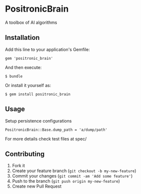 # PositronicBrain

A toolbox of AI algorithms

## Installation

Add this line to your application's Gemfile:

    gem 'positronic_brain'

And then execute:

    $ bundle

Or install it yourself as:

    $ gem install positronic_brain

## Usage

Setup persistence configurations

    PositronicBrain::Base.dump_path = 'a/dump/path'

For more details check test files at spec/

## Contributing

1. Fork it
2. Create your feature branch (`git checkout -b my-new-feature`)
3. Commit your changes (`git commit -am 'Add some feature'`)
4. Push to the branch (`git push origin my-new-feature`)
5. Create new Pull Request
